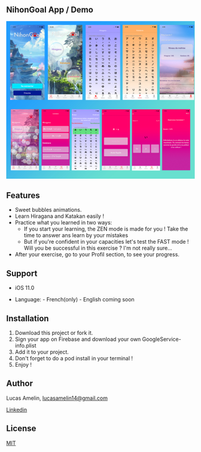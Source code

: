 ## NihonGoal App / Demo

![Preview](https://github.com/LucasGitHubz/NihonGoal/blob/master/Screenshots/demo.jpg)

## Features 

- Sweet bubbles animations.
- Learn Hiragana and Katakan easily !
- Practice what you learned in two ways:
     - If you start your learning, the ZEN mode is made for you ! Take the time to answer ans learn by your mistakes
     - But if you're confident in your capacities let's test the FAST mode ! Will you be successful in this exercise ? I'm not really sure...
- After your exercise, go to your Profil section, to see your progress.

## Support
* iOS 11.0

* Language: - French(only)
            - English coming soon

## Installation
1. Download this project or fork it.
2. Sign your app on Firebase and download your own GoogleService-info.plist
3. Add it to your project.
4. Don't forget to do a pod install in your terminal !
5. Enjoy !

## Author
Lucas Amelin, lucasamelin14@gmail.com

<a href="https://www.linkedin.com/in/lucas-amelin-3b8b85190/">Linkedin</a>

## License
[MIT](https://choosealicense.com/licenses/mit/)
